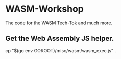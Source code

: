 # WASM-Workshop
The code for the WASM Tech-Tok and much more.

## Get the Web Assembly JS helper.
cp "$(go env GOROOT)/misc/wasm/wasm_exec.js" .